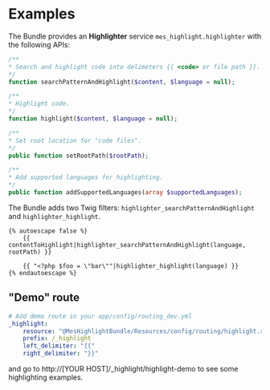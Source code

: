 Examples
========

The Bundle provides an **Highlighter** service ```mes_highlight.highlighter``` with the
following APIs:

```php
/**
* Search and highlight code into delimeters {{ <code> or file path }}.
*/
function searchPatternAndHighlight($content, $language = null);

/**
* Highlight code.
*/
function highlight($content, $language = null);

/**
* Set root location for "code files".
*/
public function setRootPath($rootPath);

/**
* Add supported languages for highlighting.
*/
public function addSupportedLanguages(array $supportedLanguages);
```

The Bundle adds two Twig filters: ```highlighter_searchPatternAndHighlight```
and ```highlighter_highlight```.

```twig
{% autoescape false %}
    {{ contentToHighlight|highlighter_searchPatternAndHighlight(language, rootPath) }}

    {{ "<?php $foo = \"bar\""|highlighter_highlight(language) }}
{% endautoescape %}
```

"Demo" route
------------

```yaml
# Add demo route in your app/config/routing_dev.yml
_highlight:
    resource: "@MesHighlightBundle/Resources/config/routing/highlight.xml"
    prefix: /_highlight
    left_delimiter: "{{"
    right_delimiter: "}}"
```

and go to http://[YOUR HOST]/_highlight/highlight-demo to see some highlighting examples.
